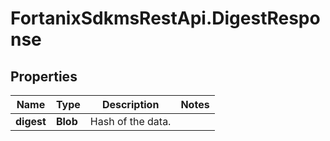 # FortanixSdkmsRestApi.DigestResponse

## Properties
Name | Type | Description | Notes
------------ | ------------- | ------------- | -------------
**digest** | **Blob** | Hash of the data. | 


